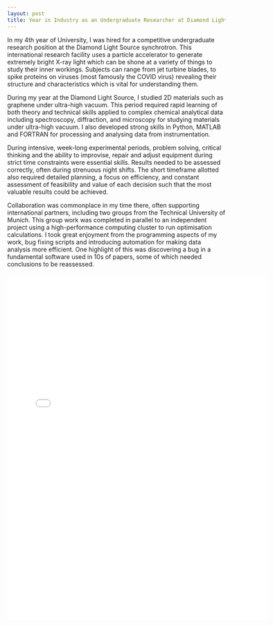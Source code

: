 ```yaml
---
layout: post
title: Year in Industry as an Undergraduate Researcher at Diamond Light Source
---
```

In my 4th year of University, I was hired for a competitive undergraduate research position at the Diamond Light Source synchrotron. This international research facility uses a particle accelerator to generate extremely bright X-ray light which can be shone at a variety of things to study their inner workings. Subjects can range from jet turbine blades, to spike proteins on viruses (most famously the COVID virus) revealing their structure and characteristics which is vital for understanding them.

During my year at the Diamond Light Source, I studied 2D materials such as graphene under ultra-high vacuum. This period required rapid learning of both theory and technical skills applied to complex chemical analytical data including spectroscopy, diffraction, and microscopy for studying materials under ultra-high vacuum. I also developed strong skills in Python, MATLAB and FORTRAN for processing and analysing data from instrumentation. 

During intensive, week-long experimental periods, problem solving, critical thinking and the ability to improvise, repair and adjust equipment during strict time constraints were essential skills. Results needed to be assessed correctly, often during strenuous night shifts. The short timeframe allotted also required detailed planning, a focus on efficiency, and constant assessment of feasibility and value of each decision such that the most valuable results could be achieved. 

Collaboration was commonplace in my time there, often supporting international partners, including two groups from the Technical University of Munich. This group work was completed in parallel to an independent project using a high-performance computing cluster to run optimisation calculations. I took great enjoyment from the programming aspects of my work, bug fixing scripts and introducing automation for making data analysis more efficient. One highlight of this was discovering a bug in a fundamental software used in 10s of papers, some of which needed conclusions to be reassessed.

<center>
<embed src="Year_in_Industry.pdf" type="application/pdf" width= '600' height="800">
</center>